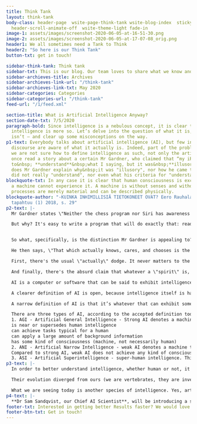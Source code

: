 ```yaml
---
title: Think Tank
layout: think-tank
body-class: header-page  wsite-page-think-tank wsite-blog-index  sticky-nav-on full-width-on
  header-scroll-animate-off  wsite-theme-light fade-in
image-1: assets/images/screenshot-2020-06-05-at-16-51-30.png
image-2: assets/images/screenshot-2020-06-05-at-17-07-08_orig.png
header1: We all sometimes need a Tank to Think
header2: "​So here is our Think Tank"
button-txt: get in touch!

sidebar-think-tank: Think tank
sidebar-txt: This is our blog. Our team loves to share what we know and predict.
sidebar-archieves-title: Archives
sidebar-archieves-link-url: "/think-tank"
sidebar-archieves-link-txt: May 2020
sidebar-categories: Categories
sidebar-categories-url: "/think-tank"
feed-url: "/1/feed.xml"

section-title: What is Artificial Intelligence Anyway?
section-date-txt: 7/5/2020
paragraph-bold: Since intelligence is a nebulous concept, it is clear the artificial
  intelligence is more so. Let’s delve into the question of what it is, and what it
  isn’t — and clear up some misconceptions on the way.
p1-text: Everybody talks about artificial intelligence (AI), but few in the general
  discourse are aware of what it actually is. Indeed, part of the problem is that
  we are not sure how to define intelligence as such, not only the artificial kind.<br><br>I
  once read a story about a certain Mr Gardner, who claimed that “my iPhone seemed
  to&nbsp; **understand**&nbsp;what I saying, but it was&nbsp;**illusory**”. But nowhere
  does Mr Gardner explain why&nbsp;it was "illusory", nor how he came to believe Siri
  did not really "understand", nor even what his criteria for "understanding" are."
blockquote-txt: In any case it is clear that human consciousness is exclusively human,
  a machine cannot experience it. A machine is without senses and without life. Its
  processes are merely material and can be described physically.
blockquote-author: "-KUINKA INHIMILLISIÄ TIETOKONEET OVAT? Eero Rauhala, Tieteessä
  tapahtuu (1) 2018, s. 29"
p2-text: |-
  Mr Gardner states \"Neither the chess program nor Siri has awareness or understanding\". But, lacking rigorous definitions of \"awareness\" or \"understanding\", how can anyone make such claims with authority? I would say, for example, that Siri does exhibit rudimentary "awareness" because it responds to its environment. When I call its name, it responds. When I ask it, for example, “What’s the weather like in Málaga tomorrow?”, it definitely understands what I was asking about (the weather), where it was supposed to be (Málaga, Spain), as well as when (time; tomorrow). What other meanings of “awareness” and “understanding” does Mr Gardner refer to?<br><br>Mr Gardner claims \"what we are doing --- reading these words, asking maybe, 'Hmmm, what is intelligence?’ is something no machine can do.\"&nbsp;

  But why? It's easy to write a program that will do exactly that: read words and type out \"Hmmm, what is intelligence?\"&nbsp;


  So what, specifically, is the distinction Mr Gardner is appealing to?

  He then says, \"That which actually knows, cares, and chooses is the spirit, something every human being has. It is what distinguishes us from animals and from computers.\"

  First, there's the usual \"actually\" dodge. It never matters to the AI sceptic how smart a computer is, it is still never \"actually\" thinking. Of course, what \"actual\" thinking is, no one can ever tell me. Then there's the appeal to the \"spirit\", a nebulous, incoherent thingy that no one has ever shown to exist.

  And finally, there's the absurd claim that whatever a \"spirit\" is, it's lacking in animals. How does Mr Gardner know that for certain?

  AI is a computer or software that can be said to exhibit intelligence.

  A clearer definition of AI is open, because intelligence itself is hard to define. AI can also refer to the branch of science investigating it.

  A narrow definition of AI is that it’s whatever that can exhibit some intelligent behavior.

  There are three types of AI, according to the accepted definition today:
  1. AGI - Artificial General Intelligence - Strong AI denotes a machine or software that
  is near or supersedes human intelligence
  can achieve tasks typical for a human
  can apply a large amount of background information
  has some kind of consciousness (machine, not necessarily human)
  2. ANI - Artificial Narrow Intelligence - weak AI denotes a machine that uses its software for tasks or problems that do not need the full spectrum of human cognitive capabilities
  Compared to strong AI, weak AI does not achieve any kind of consciousness, but is used to solve problems with a narrow scope.
  3. ASI - Artificial Superintelligence - super-human intelligence. This denotes the case when AI clearly transcends human intelligence. We may call it ’super-human’.
p3-text: |-
  In order to better understand intelligence, whether human or not, it pays to attempt to widen one’s horizons. When I prepared this presentation, I read a very interesting book attempting to do just that. It was about the astonishing intelligence exhibited by octopuses, the denizens of the deep. The author, Peter Godfrey-Smith, studied these creatures off the coast of Australia for years and showed how different they were.

  Their evolution diverged from ours (we are vertebrates, they are invertebrates) more than 500 million years ago. They share virtually nothing with us, and to add insult to injury, only live for about 3 years. It is a mystery why they need intelligence, what was the evolutionary&nbsp;pressure that made them intelligent.

  What we are seeing today is another species of intelligence. Yes, artificial intelligence is weird, and wonderful, just like these deep-sea creatures. And only just now starting on their own journey towards… who knows?
p4-text: |-
  **Dr Sam Sandqvist, our Chief AI Scientist**, will be introducing a series of posts on artificial intelligence to make the concept familiar to you. This will be followed by more technical ones, on neural networks, genetic algorithms, mathematical optimisation, linear and logistic regression, and so on.
footer-txt: Interested in getting better Results faster? We would love to have a conversation!
footer-btn-txt: Get in touch!
---
```


